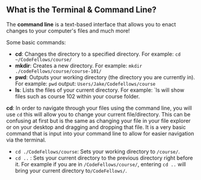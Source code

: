 ## What is the Terminal & Command Line?

The **command line** is a text-based interface that allows you to enact changes to your computer's files and much more!

Some basic commands:
- **cd**: Changes the directory to a specified directory. For example: `cd ~/CodeFellows/course/`
- **mkdir**: Creates a new directory. For example: `mkdir ./codeFellows/course/course-101/`
- **pwd**: Outputs your working directory (the directory you are currently in). For example: `pwd` output: `Users/Jake/Codefellows/course`
- **ls**: Lists the files of your current directory. For example: `ls will show files such as course 102 within your course folder.

**cd**: In order to navigate through your files using the command line, you will use `cd` this will allow you to change your current file/directory. This can be confusing at first but is the same as changing your file in your file explorer or on your desktop and dragging and dropping that file. It is a very basic command that is input into your command line to allow for easier navigation via the terminal.
- `cd ./CodeFellows/course`: Sets your working directory to `/course/`. 
- `cd ..` : Sets your current directory to the previous directory right before it. For example if you are in `/CodeFellows/course/`, entering `cd ..` will bring your current directory to`/CodeFellows/`. 

